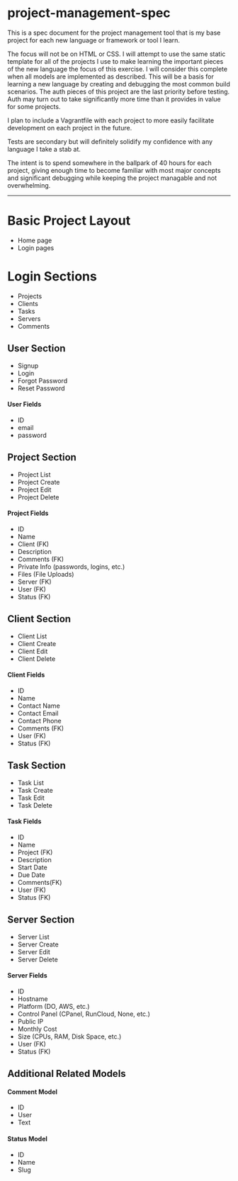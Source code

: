 # project-management-spec
This is a spec document for the project management tool that is my base project for each new language or framework or tool I learn.

The focus will not be on HTML or CSS. I will attempt to use the same static template for all of the projects I use to make learning the important pieces of the new language the focus of this exercise. I will consider this complete when all models are implemented as described. This will be a basis for learning a new language by creating and debugging the most common build scenarios. The auth pieces of this project are the last priority before testing. Auth may turn out to take significantly more time than it provides in value for some projects.

I plan to include a Vagrantfile with each project to more easily facilitate development on each project in the future.

Tests are secondary but will definitely solidify my confidence with any language I take a stab at.

The intent is to spend somewhere in the ballpark of 40 hours for each project, giving enough time to become familiar with most major concepts and significant debugging while keeping the project managable and not overwhelming.

---

# Basic Project Layout
- Home page
- Login pages

# Login Sections
- Projects
- Clients
- Tasks
- Servers
- Comments

## User Section
- Signup
- Login
- Forgot Password
- Reset Password
#### User Fields
- ID
- email
- password

## Project Section
- Project List
- Project Create
- Project Edit
- Project Delete
#### Project Fields
- ID
- Name
- Client (FK)
- Description
- Comments (FK)
- Private Info (passwords, logins, etc.)
- Files (File Uploads)
- Server (FK)
- User (FK)
- Status (FK)

## Client Section
- Client List
- Client Create
- Client Edit
- Client Delete
#### Client Fields
- ID
- Name
- Contact Name
- Contact Email
- Contact Phone
- Comments (FK)
- User (FK)
- Status (FK)

## Task Section
- Task List
- Task Create
- Task Edit
- Task Delete
#### Task Fields
- ID
- Name
- Project (FK)
- Description
- Start Date
- Due Date
- Comments(FK)
- User (FK)
- Status (FK)

## Server Section
- Server List
- Server Create
- Server Edit
- Server Delete
#### Server Fields
- ID
- Hostname
- Platform (DO, AWS, etc.)
- Control Panel (CPanel, RunCloud, None, etc.)
- Public IP
- Monthly Cost
- Size (CPUs, RAM, Disk Space, etc.)
- User (FK)
- Status (FK)

## Additional Related Models
#### Comment Model
- ID
- User
- Text

#### Status Model
- ID
- Name
- Slug
